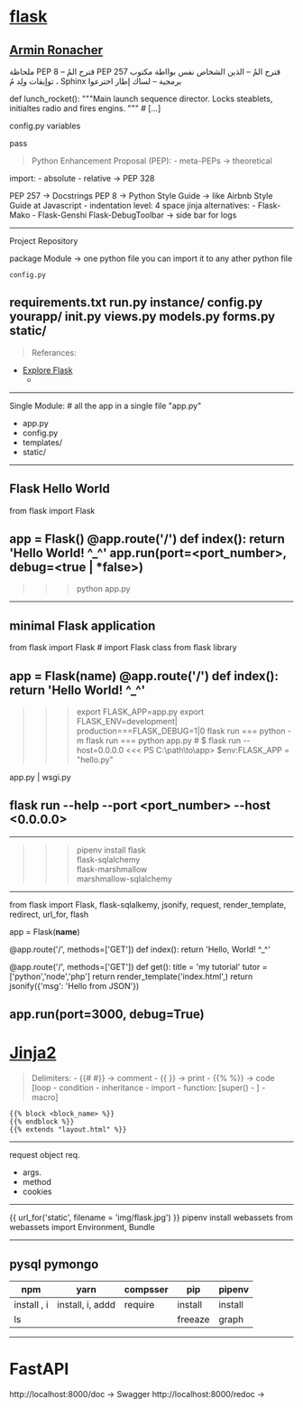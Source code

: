 [flask](http://www.pocoo.org/)
==============================
[Armin Ronacher](https://github.com/mitsuhiko)
--------------------------------------------------------------------------------------------------------------------------------


‫ملحاظة‬
‫‪PEP‬‬ ‫‪8‬‬ ‫قترح‬ ‫المُ‬ ‫–‬
‫‪PEP‬‬ ‫‪257‬‬ ‫قترح‬ ‫المُ‬ ‫–‬
‫الذين‬ ‫الشخاص‬ ‫نفس‬ ‫بوااطة‬ ‫مكتوب‬ ‫توإيقات‬ ‫ولِد‬ ‫مُ‬ ‫‪،‬‬ ‫‪Sphinx‬‬ ‫برمجية‬ ‫–‬
‫لساك‬ ‫إطار‬ ‫اخترعوا‬


def lunch_rocket():
    """Main launch sequence director.
    Locks steablets, initialtes radio and fires engins.
    """
    # [...]




config.py
variables



pass


> Python Enhancement Proposal (PEP):
    - meta-PEPs -> theoretical



import:
    - absolute
    - relative -> PEP 328

PEP 257 -> Docstrings
PEP 8 -> Python Style Guide -> like Airbnb Style Guide at Javascript
    - indentation level: 4 space
jinja alternatives:
    - Flask-Mako
    - Flask-Genshi
Flask-DebugToolbar -> side bar for logs



--------------------------------------------------------------------------------------------------------------------------------------------------------
Project Repository

package
    Module -> one python file you can import it to any ather python file



    ‫‪config.py‬‬
‫‪requirements.txt‬‬
‫‪run.py‬‬
‫‪instance/‬‬
‫‪config.py‬‬
‫‪yourapp/‬‬
‫‪__init__.py‬‬
‫‪views.py‬‬
‫‪models.py‬‬
‫‪forms.py‬‬
‫‪static/‬‬
--------------------------------------------------------------------------------------------------------------------------------------------------------
> Referances:

- [Explore Flask](http://exploreflask.com/en/latest/organizing.html)
    - [](https://ahmadnourallah.github.io/exploreflask/)

--------------------------------------------------------------------------------------------------------------------------------------------------------
Single Module:   # all the app in a single file "app.py"

- app.py
- config.py
- templates/
- static/
--------------------------------------------------------------------------------------------------------------------------------------------------------
## Flask Hello World

from flask import Flask

app = Flask()
@app.route('/')
def index():
    return 'Hello World! ^_^'
app.run(port=<port_number>, debug=<true | *false>)
----------------------------------
>>> python app.py
--------------------------------------------------------------------------------------------------------------------------------------------------------
## minimal Flask application

from flask import Flask #  import Flask class from flask library

app = Flask(__name__)
@app.route('/')
def index():
    return 'Hello World! ^_^'
----------------------------------
>>> export FLASK_APP=app.py  export FLASK_ENV=development| production===FLASK_DEBUG=1|0
>>> flask run === python -m flask run === python app.py # $ flask run --host=0.0.0.0
<<< PS C:\path\to\app> $env:FLASK_APP = "hello.py"


app.py | wsgi.py

flask run
--help
--port <port_number>
--host <0.0.0.0>
--
--------------------------------------------------------------------------------------------------------------------------------------------------------
>>> pipenv install flask \
                   flask-sqlalchemy \
                   flask-marshmallow \
                   marshmallow-sqlalchemy
--------------------------------------------------------------------------------------------------------------------------------------------------------
from flask import Flask, flask-sqlalkemy, jsonify, request, render_template, redirect, url_for, flash

app = Flask(__name__)


@app.route('/', methods=['GET'])
def index():
    return 'Hello, World! ^_^'


@app.route('/', methods=['GET'])
def get():
    title = 'my tutorial'
    tutor = ['python','node','php']
    return render_template('index.html',)
    return jsonify({'msg': 'Hello from JSON'})

app.run(port=3000, debug=True)
--------------------------------------------------------------------------------------------------------------------------------------------------------
[Jinja2](http://jinja.pocoo.org/)
=================================

> Delimiters:
    - {{# #}} -> comment
    - {{   }} -> print 
    - {{% %}} -> code [loop - condition - inheritance - import - function: [super() - ] - macro]

    {{% block <block_name> %}}
    {{% endblock %}}
    {{% extends "layout.html" %}}
--------------------------------------------------------------------------------------------------------------------------------------------------------
request object
req.
- args.
- method
- cookies
--------------------------------------------------------------------------------------------------------------------------------------------------------


{{ url_for('static', filename = 'img/flask.jpg') }}
pipenv install webassets
from webassets import Environment, Bundle

--------------------------------------------------------------------------------------------------------------------------------------------------------
pysql
pymongo
--------------------------------------------------------------------------------------------------------------------------------------------------------
|npm|yarn|compsser|pip|pipenv|
|---|----|--------|---|------|
|install , i|install, i, addd|require|install|install|
|ls|||freeaze|graph|





--------------------------------------------------------------------------------------------------------------------------------------------------------

FastAPI
===
http://localhost:8000/doc -> Swagger
http://localhost:8000/redoc -> 